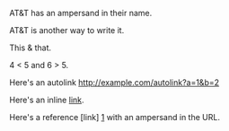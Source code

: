 AT&T has an ampersand in their name.

AT&amp;T is another way to write it.

This & that.

4 < 5 and 6 > 5.

Here's an autolink <http://example.com/autolink?a=1&b=2>

Here's an inline [link](/script?a=1&b=2).

Here's a reference [link] [1] with an ampersand in the URL.

[1]: http://example.com/?a=1&b=2